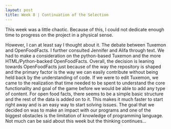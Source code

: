 ```yaml
---
layout: post
title: Week 8 | Continuation of the Selection
---
```


This week was a little chaotic. Because of this, I could not dedicate enough time to progress on the project in a physical sense.

However, I can at least say I thought about it. The debate between Tuxemon and OpenFoodFacts. I further consulted Jennifer and Alifa through text. We had to make a consideration on the python-based Tuxemon and the more HTML/Python-backed OpenFoodFacts. Overall, the decision is leaning towards OpenFoodFacts just because of the way the repository is shaped and the primary factor is the way we can easily contribute without being held back by the understanding of code. If we were to edit Tuxemon, we came to the realization that time needed to be spent to understand the core functionality and goal of the game before we would be able to add any type of content. For open food facts, there seems to be a simple basic structure and the rest of the data is added on to it. This makes it much faster to start right away and is an easy way to start solving issues. The goal that we decided on was to make an impact with our programs and one of the biggest obstacles is the limitation of knowledge of programming language. Not much can be said about this week but the thinking continues...